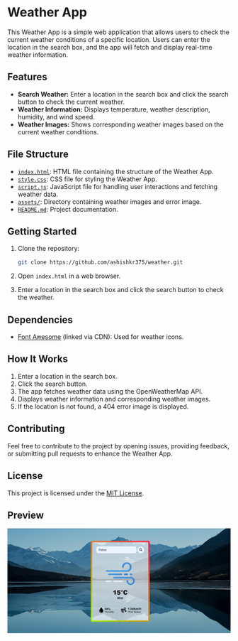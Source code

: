 # Weather App

This Weather App is a simple web application that allows users to check the current weather conditions of a specific location. Users can enter the location in the search box, and the app will fetch and display real-time weather information.

## Features

- **Search Weather:** Enter a location in the search box and click the search button to check the current weather.
- **Weather Information:** Displays temperature, weather description, humidity, and wind speed.
- **Weather Images:** Shows corresponding weather images based on the current weather conditions.

## File Structure

- [`index.html`](index.html): HTML file containing the structure of the Weather App.
- [`style.css`](style.css): CSS file for styling the Weather App.
- [`script.js`](script.js): JavaScript file for handling user interactions and fetching weather data.
- [`assets/`](assets/): Directory containing weather images and error image.
- [`README.md`](README.md): Project documentation.

## Getting Started

1. Clone the repository:

    ```bash
    git clone https://github.com/ashishkr375/weather.git
    ```

2. Open `index.html` in a web browser.

3. Enter a location in the search box and click the search button to check the weather.

## Dependencies

- [Font Awesome](https://fontawesome.com/) (linked via CDN): Used for weather icons.

## How It Works

1. Enter a location in the search box.
2. Click the search button.
3. The app fetches weather data using the OpenWeatherMap API.
4. Displays weather information and corresponding weather images.
5. If the location is not found, a 404 error image is displayed.

## Contributing

Feel free to contribute to the project by opening issues, providing feedback, or submitting pull requests to enhance the Weather App.

## License

This project is licensed under the [MIT License](LICENSE).

## Preview

![Weather App Preview](assets/preview.png)
